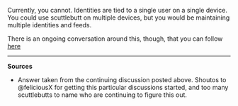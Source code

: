Currently, you cannot.  Identities are tied to a single user on a single device.  You could use scuttlebutt on multiple devices, but you would be maintaining multiple identities and feeds.

There is an ongoing conversation around this, though, that you can follow [here](https://viewer.scuttlebot.io/%25PwYjgBO4qwpz4ya%2BFLiXphHyuwdFHntrMGd%2FbXJc17o%3D.sha256)

---
**Sources**
* Answer taken from the continuing discussion posted above.  Shoutos to @feliciousX for getting this particular discussions started, and too many scuttlebutts to name who are continuing to figure this out.
